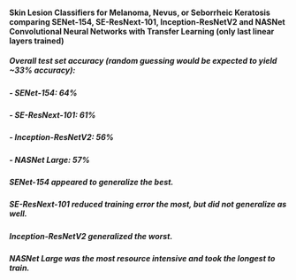 #### Skin Lesion Classifiers for Melanoma, Nevus, or Seborrheic Keratosis comparing SENet-154, SE-ResNext-101, Inception-ResNetV2 and NASNet Convolutional Neural Networks with Transfer Learning (only last linear layers trained)

##### Overall test set accuracy (random guessing would be expected to yield ~33% accuracy):
##### - SENet-154:           64%
##### - SE-ResNext-101:      61%
##### - Inception-ResNetV2:  56%
##### - NASNet Large:        57%

##### SENet-154 appeared to generalize the best. 
##### SE-ResNext-101 reduced training error the most, but did not generalize as well.
##### Inception-ResNetV2 generalized the worst.
##### NASNet Large was the most resource intensive and took the longest to train.
